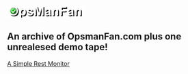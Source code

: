 ![Image](https://raw.githubusercontent.com/y0y0dyn3/opsmanfan/master/logo-trans.png)

## An archive of OpsmanFan.com plus one unrealesed demo tape!

[A Simple Rest Monitor](https://y0y0dyn3.github.io/opsmanfan/simplerestmonitor/)
